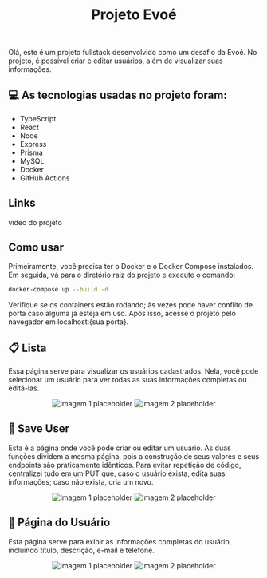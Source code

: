 
<h1 align="center">Projeto Evoé</h1>
<br />


Olá, este é um projeto fullstack desenvolvido como um desafio da Evoé. No projeto, é possível criar e editar usuários, além de visualizar suas informações.

## 💻 As tecnologias usadas no projeto foram:

- TypeScript
- React
- Node
- Express
- Prisma
- MySQL
- Docker
- GitHub Actions


## Links
video do projeto


## Como usar

Primeiramente, você precisa ter o Docker e o Docker Compose instalados. Em seguida, vá para o diretório raiz do projeto e execute o comando:

```bash
docker-compose up --build -d
```
Verifique se os containers estão rodando; às vezes pode haver conflito de porta caso alguma já esteja em uso. Após isso, acesse o projeto pelo navegador em localhost:{sua porta}.

## 📋 Lista

Essa página serve para visualizar os usuários cadastrados. Nela, você pode selecionar um usuário para ver todas as suas informações completas ou editá-las.
<div align="center"> <img src="" alt="Imagem 1 placeholder" /> <img src="" alt="Imagem 2 placeholder" /> </div>

## 💾 Save User

Esta é a página onde você pode criar ou editar um usuário. As duas funções dividem a mesma página, pois a construção de seus valores e seus endpoints são praticamente idênticos. Para evitar repetição de código, centralizei tudo em um PUT que, caso o usuário exista, edita suas informações; caso não exista, cria um novo.
<div align="center"> <img src="" alt="Imagem 1 placeholder" /> <img src="" alt="Imagem 2 placeholder" /> </div>

## 👤 Página do Usuário

Esta página serve para exibir as informações completas do usuário, incluindo título, descrição, e-mail e telefone.
<div align="center"> <img src="" alt="Imagem 1 placeholder" /> <img src="" alt="Imagem 2 placeholder" /> </div> 
